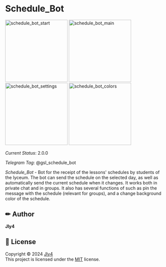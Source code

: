 # Schedule_Bot

<img width="200" alt="schedule_bot_start" src="https://github.com/Jly4/Schedule_Bot/assets/65804380/bdb90d9a-e238-415a-83d4-a2d414e336a5">
<img width="200" alt="schedule_bot_main" src="https://github.com/Jly4/Schedule_Bot/assets/65804380/bbae4a74-b429-4e7d-aed9-f51e2b7fad71">
<img width="200" alt="schedule_bot_settings" src="https://github.com/Jly4/Schedule_Bot/assets/65804380/a0bc208b-aef9-4780-82f7-c493a134da4c">
<img width="200" alt="schedule_bot_colors" src="https://github.com/Jly4/Schedule_Bot/assets/65804380/ff5cb55c-7e67-47b4-9a38-b386f85642e7">



*Current Status*: 2.0.0

*Telegram Tag*: @gsl_schedule_bot

*Schedule_Bot* -
Bot for the receipt of the lessons' schedules by students of the lyceum.
The bot can send the schedule on the selected day,
as well as automatically send the current schedule when it changes.
It works both in private chat and in groups.
It also has several functions of such as pin the message with the schedule
(relevant for groups),
and a change background color of the schedule.


## ✏ Author
 **Jly4**

 ## 📩 License

Copyright © 2024 [Jly4](https://github.com/Jly4)<br />
This project is licensed under the [MIT](https://github.com/Jly4/Schedule_Bot/blob/main/LICENSE) license.

